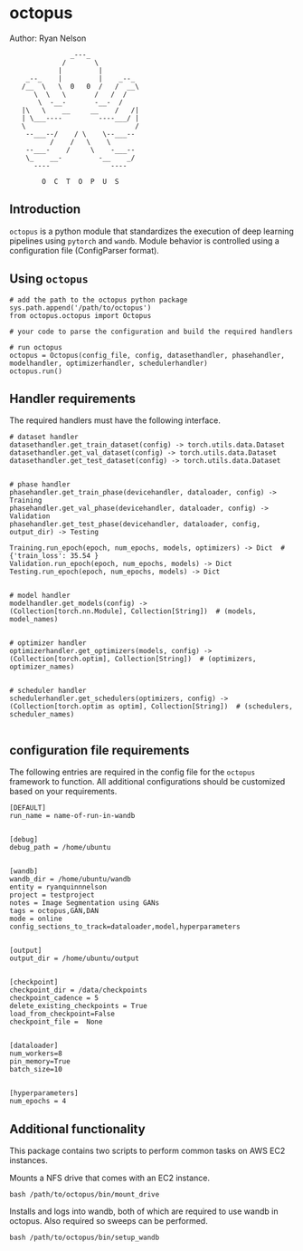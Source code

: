 # octopus
Author: Ryan Nelson

```text
               _---_
             /       \
            |         |
    _--_    |         |    _--_
   /__  \   \  0   0  /   /  __\
      \  \   \       /   /  /
       \  -__-       -__-  /
   |\   \    __     __    /   /|
   | \___----         ----___/ |
   \                           /
    --___--/    / \    \--___--
          /    /   \    \
    --___-    /     \    -___--
    \_    __-         -__    _/
      ----               ----
       
        O  C  T  O  P  U  S
```

## Introduction

`octopus` is a python module that standardizes the execution of deep learning pipelines using `pytorch` and  `wandb`. Module behavior is controlled using a configuration file (ConfigParser format).



## Using `octopus`
```
# add the path to the octopus python package
sys.path.append('/path/to/octopus')
from octopus.octopus import Octopus

# your code to parse the configuration and build the required handlers

# run octopus
octopus = Octopus(config_file, config, datasethandler, phasehandler, modelhandler, optimizerhandler, schedulerhandler)
octopus.run()
```

## Handler requirements
The required handlers must have the following interface. 
```
# dataset handler
datasethandler.get_train_dataset(config) -> torch.utils.data.Dataset
datasethandler.get_val_dataset(config) -> torch.utils.data.Dataset
datasethandler.get_test_dataset(config) -> torch.utils.data.Dataset


# phase handler
phasehandler.get_train_phase(devicehandler, dataloader, config) -> Training
phasehandler.get_val_phase(devicehandler, dataloader, config) -> Validation
phasehandler.get_test_phase(devicehandler, dataloader, config, output_dir) -> Testing

Training.run_epoch(epoch, num_epochs, models, optimizers) -> Dict  # {'train_loss': 35.54 }
Validation.run_epoch(epoch, num_epochs, models) -> Dict
Testing.run_epoch(epoch, num_epochs, models) -> Dict


# model handler
modelhandler.get_models(config) -> 
(Collection[torch.nn.Module], Collection[String])  # (models, model_names)


# optimizer handler
optimizerhandler.get_optimizers(models, config) -> 
(Collection[torch.optim], Collection[String])  # (optimizers, optimizer_names)


# scheduler handler
schedulerhandler.get_schedulers(optimizers, config) -> 
(Collection[torch.optim as optim], Collection[String])  # (schedulers, scheduler_names)


```

## configuration file requirements
The following entries are required in the config file for the `octopus` framework to function. All additional configurations should be customized based on your requirements.
```
[DEFAULT]
run_name = name-of-run-in-wandb


[debug]
debug_path = /home/ubuntu


[wandb]
wandb_dir = /home/ubuntu/wandb
entity = ryanquinnnelson
project = testproject
notes = Image Segmentation using GANs
tags = octopus,GAN,DAN
mode = online
config_sections_to_track=dataloader,model,hyperparameters


[output]
output_dir = /home/ubuntu/output


[checkpoint]
checkpoint_dir = /data/checkpoints
checkpoint_cadence = 5
delete_existing_checkpoints = True
load_from_checkpoint=False
checkpoint_file =  None


[dataloader]
num_workers=8
pin_memory=True
batch_size=10


[hyperparameters]
num_epochs = 4

```


## Additional functionality
This package contains two scripts to perform common tasks on AWS EC2 instances.

Mounts a NFS drive that comes with an EC2 instance.
```commandline
bash /path/to/octopus/bin/mount_drive
```


Installs and logs into wandb, both of which are required to use wandb in octopus. Also required so sweeps can be performed.
```commandline
bash /path/to/octopus/bin/setup_wandb
```